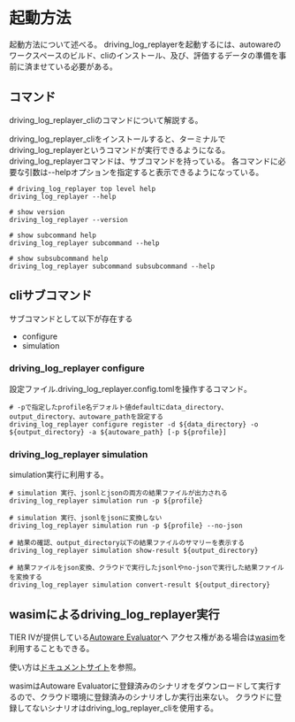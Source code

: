 # 起動方法

起動方法について述べる。
driving_log_replayerを起動するには、autowareのワークスペースのビルド、cliのインストール、及び、評価するデータの準備を事前に済ませている必要がある。

## コマンド

driving_log_replayer_cliのコマンドについて解説する。

driving_log_replayer_cliをインストールすると、ターミナルでdriving_log_replayerというコマンドが実行できるようになる。
driving_log_replayerコマンドは、サブコマンドを持っている。
各コマンドに必要な引数は--helpオプションを指定すると表示できるようになっている。

```shell
# driving_log_replayer top level help
driving_log_replayer --help

# show version
driving_log_replayer --version

# show subcommand help
driving_log_replayer subcommand --help

# show subsubcommand help
driving_log_replayer subcommand subsubcommand --help
```

## cliサブコマンド

サブコマンドとして以下が存在する

* configure
* simulation

### driving_log_replayer configure

設定ファイル.driving_log_replayer.config.tomlを操作するコマンド。

```shell
# -pで指定したprofile名デフォルト値defaultにdata_directory、output_directory、autoware_pathを設定する
driving_log_replayer configure register -d ${data_directory} -o ${output_directory} -a ${autoware_path} [-p ${profile}]
```

### driving_log_replayer simulation

simulation実行に利用する。

```shell
# simulation 実行、jsonlとjsonの両方の結果ファイルが出力される
driving_log_replayer simulation run -p ${profile}

# simulation 実行、jsonlをjsonに変換しない
driving_log_replayer simulation run -p ${profile} --no-json

# 結果の確認、output_directory以下の結果ファイルのサマリーを表示する
driving_log_replayer simulation show-result ${output_directory}

# 結果ファイルをjson変換、クラウドで実行したjsonlやno-jsonで実行した結果ファイルを変換する
driving_log_replayer simulation convert-result ${output_directory}
```

## wasimによるdriving_log_replayer実行

TIER IVが提供している[Autoware Evaluator](https://docs.web.auto/user-manuals/evaluator/introduction "Autoware Evaluator")へ
アクセス権がある場合は[wasim](https://docs.web.auto/developers-guides/wasim/introduction "wasim")を利用することもできる。

使い方は[ドキュメントサイト](https://docs.web.auto/developers-guides/wasim/use-cases/run-simulations-locally/ "ドキュメントサイト")を参照。

wasimはAutoware Evaluatorに登録済みのシナリオをダウンロードして実行するので、クラウド環境に登録済みのシナリオしか実行出来ない。
クラウドに登録してないシナリオはdriving_log_replayer_cliを使用する。
